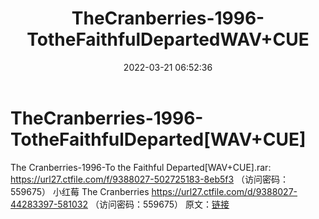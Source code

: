 ﻿---
title: TheCranberries-1996-TotheFaithfulDepartedWAV+CUE
date: 2022-03-21 06:52:36
categories: 外语音乐
tags: 外语音乐
---
# TheCranberries-1996-TotheFaithfulDeparted[WAV+CUE]

The Cranberries-1996-To the Faithful Departed[WAV+CUE].rar:
https://url27.ctfile.com/f/9388027-502725183-8eb5f3
（访问密码：559675）
小红莓 The Cranberries
https://url27.ctfile.com/d/9388027-44283397-581032
（访问密码：559675）
原文：[链接](https://blog.sina.com.cn/s/blog_1647c7e7601030wal.html)